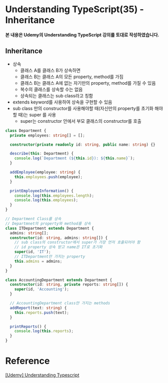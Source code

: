 # Understanding TypeScript(35) - Inheritance

**본 내용은 Udemy의 Understanding TypeScript 강의를 토대로 작성하였습니다.**



## Inheritance

* 상속
  * 클래스 A를 클래스 B가 상속하면 
  * 클래스 B는 클래스 A의 모든 property, method를 가짐
  * 클래스 B는 클래스 A에 없는 자기만의 property, method를 가질 수 있음
  * 복수의 클래스를 상속할 수는 없음
  * 상속되는 클래스는 sub class라고 칭함
* extends keyword를 사용하여 상속을 구현할 수 있음
* sub class 만의  constructor를 사용해야할 때(자신만의 property를 초기화 해야할 때)는 super 를 사용
  * super는 constructor 안에서 부모 클래스의 constructor를 호출

```TypeScript
class Department {
  private employees: string[] = [];

  constructor(private readonly id: string, public name: string) {}

  describe(this: Department) {
    console.log(`Department (${this.id}): ${this.name}`);
  }

  addEmployee(employee: string) {
    this.employees.push(employee);
  }

  printEmployeeInformation() {
    console.log(this.employees.length);
    console.log(this.employees);
  }
}

// Department Class를 상속
// Departmnet의 property와 method를 상속
class ITDepartment extends Department {
  admins: string[];
  constructor(id: string, admins: string[]) {
    // sub class의 constructor에서 super가 가장 먼저 호출되어야 함
    // id property 상속 받고 name은 IT로 초기화
    super(id, 'IT');
    // ITDepartment만 가지는 property
    this.admins = admins;
  }
}

class AccountingDepartment extends Department {
  constructor(id: string, private reports: string[]) {
    super(id, 'Accounting');
  }

  // AccountingDepartment class만 가지는 methods
  addReport(text: string) {
    this.reports.push(text);
  }

  printReports() {
    console.log(this.reports);
  }
}
```



# Reference

[[Udemy] Understanding Typescript](https://www.udemy.com/course/understanding-typescript/)

